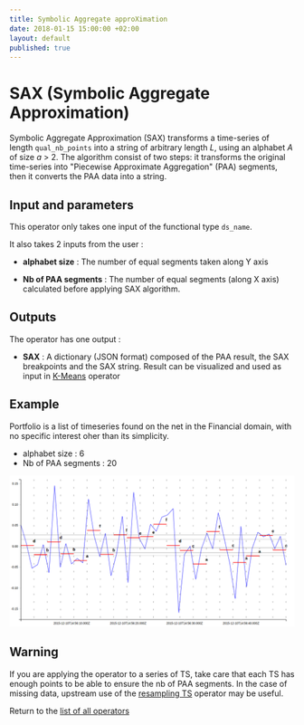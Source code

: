 ```yaml
---
title: Symbolic Aggregate approXimation
date: 2018-01-15 15:00:00 +02:00
layout: default
published: true
---
```

# SAX (Symbolic Aggregate Approximation)

Symbolic Aggregate Approximation (SAX) transforms a time-series of length `qual_nb_points` into a string of arbitrary length *L*, using an alphabet *A* of size *a* > 2. The algorithm consist of two steps: it transforms the original time-series into "Piecewise Approximate Aggregation" (PAA) segments, then it converts the PAA data into a string.


## Input and parameters

This operator only takes one input of the functional type `ds_name`.

It also takes 2 inputs from the user :

- **alphabet size** : The number of equal segments taken along Y axis
<!-- *alphabet size*:  SAX breaks up ___________ (local to sliding window / per time series ) so that points are divided into buckets equally under a gaussian curve. These buckets are given a letter to represent which bucket they fall in and distance is calculated by the average between buckets. -->
- **Nb of PAA segments** : The number of equal segments (along X axis) calculated before applying SAX algorithm.


## Outputs

The operator has one output :

 - **SAX** :  A dictionary (JSON format) composed of the PAA result, the SAX breakpoints and the SAX string. Result can be visualized and used as input in [K-Means](/doc/operators/kmeans.html) operator


## Example

Portfolio is a list of timeseries found on the net in the Financial domain, with no specific interest oher than its simplicity.
- alphabet size : 6
- Nb of PAA segments : 20


![Portfolio_ewa SAX](/img/operators/sax_portfolio.png)


## Warning

If you are applying the operator to a series of TS, take care that each TS has enough points to be able to ensure the nb of PAA segments. In the case of missing data, upstream use of the [resampling TS](/doc/operators/resample.html) operator may be useful.



Return to the [list of all operators](/operators.html)
